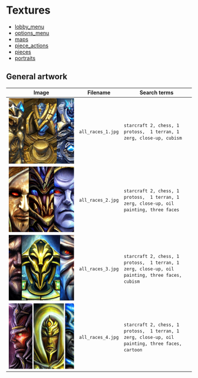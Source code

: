 # Textures

- [lobby_menu](lobby_menu/README.md)
- [options_menu](options_menu/README.md)
- [maps](maps/README.md)
- [piece_actions](piece_actions/README.md)
- [pieces](pieces/README.md)
- [portraits](portraits/README.md)

## General artwork

| Image                               | Filename          | Search terms                                                                                     |
| ----------------------------------- | ----------------- | ------------------------------------------------------------------------------------------------ |
| ![all_races_1.jpg](all_races_1.jpg) | `all_races_1.jpg` | `starcraft 2, chess, 1 protoss,  1 terran, 1 zerg, close-up, cubism`                             |
| ![all_races_2.jpg](all_races_2.jpg) | `all_races_2.jpg` | `starcraft 2, chess, 1 protoss,  1 terran, 1 zerg, close-up, oil painting, three faces`          |
| ![all_races_3.jpg](all_races_3.jpg) | `all_races_3.jpg` | `starcraft 2, chess, 1 protoss,  1 terran, 1 zerg, close-up, oil painting, three faces, cubism`  |
| ![all_races_4.jpg](all_races_4.jpg) | `all_races_4.jpg` | `starcraft 2, chess, 1 protoss,  1 terran, 1 zerg, close-up, oil painting, three faces, cartoon` |
